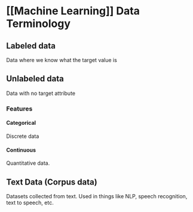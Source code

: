 # [[Machine Learning]] Data Terminology
## Labeled data
Data where we know what the target value is

## Unlabeled data
Data with no target attribute

### Features
#### Categorical
Discrete data
#### Continuous
Quantitative data.


## Text Data (Corpus data)
Datasets collected from text. Used in things like NLP, speech recognition, text to speech, etc.